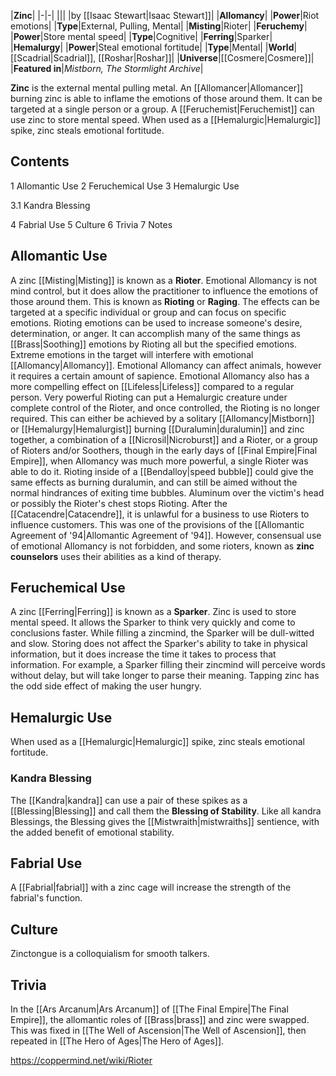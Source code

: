 |**Zinc**|
|-|-|
|||
|by [[Isaac Stewart\|Isaac Stewart]]|
|**Allomancy**|
|**Power**|Riot emotions|
|**Type**|External, Pulling, Mental|
|**Misting**|Rioter|
|**Feruchemy**|
|**Power**|Store mental speed|
|**Type**|Cognitive|
|**Ferring**|Sparker|
|**Hemalurgy**|
|**Power**|Steal emotional fortitude|
|**Type**|Mental|
|**World**|[[Scadrial\|Scadrial]], [[Roshar\|Roshar]]|
|**Universe**|[[Cosmere\|Cosmere]]|
|**Featured in**|*Mistborn, The Stormlight Archive*|

**Zinc** is the external mental pulling metal. An [[Allomancer\|Allomancer]] burning zinc is able to inflame the emotions of those around them. It can be targeted at a single person or a group. A [[Feruchemist\|Feruchemist]] can use zinc to store mental speed. When used as a [[Hemalurgic\|Hemalurgic]] spike, zinc steals emotional fortitude.

## Contents

1 Allomantic Use
2 Feruchemical Use
3 Hemalurgic Use

3.1 Kandra Blessing


4 Fabrial Use
5 Culture
6 Trivia
7 Notes


## Allomantic Use
A zinc [[Misting\|Misting]] is known as a **Rioter**. Emotional Allomancy is not mind control, but it does allow the practitioner to influence the emotions of those around them. This is known as **Rioting** or **Raging**. The effects can be targeted at a specific individual or group and can focus on specific emotions. Rioting emotions can be used to increase someone's desire, determination, or anger. It can accomplish many of the same things as [[Brass\|Soothing]] emotions by Rioting all but the specified emotions. Extreme emotions in the target will interfere with emotional [[Allomancy\|Allomancy]]. Emotional Allomancy can affect animals, however it requires a certain amount of sapience. Emotional Allomancy also has a more compelling effect on [[Lifeless\|Lifeless]] compared to a regular person.
Very powerful Rioting can put a Hemalurgic creature under complete control of the Rioter, and once controlled, the Rioting is no longer required. This can either be achieved by a solitary [[Allomancy\|Mistborn]] or [[Hemalurgy\|Hemalurgist]] burning [[Duralumin\|duralumin]] and zinc together, a combination of a [[Nicrosil\|Nicroburst]] and a Rioter, or a group of Rioters and/or Soothers, though in the early days of [[Final Empire\|Final Empire]], when Allomancy was much more powerful, a single Rioter was able to do it.
Rioting inside of a [[Bendalloy\|speed bubble]] could give the same effects as burning duralumin, and can still be aimed without the normal hindrances of exiting time bubbles. Aluminum over the victim's head or possibly the Rioter's chest stops Rioting.
After the [[Catacendre\|Catacendre]], it is unlawful for a business to use Rioters to influence customers. This was one of the provisions of the [[Allomantic Agreement of '94\|Allomantic Agreement of '94]]. However, consensual use of emotional Allomancy is not forbidden, and some rioters, known as **zinc counselors** uses their abilities as a kind of therapy.

## Feruchemical Use
A zinc [[Ferring\|Ferring]] is known as a **Sparker**. Zinc is used to store mental speed. It allows the Sparker to think very quickly and come to conclusions faster. While filling a zincmind, the Sparker will be dull-witted and slow. Storing does not affect the Sparker's ability to take in physical information, but it does increase the time it takes to process that information. For example, a Sparker filling their zincmind will perceive words without delay, but will take longer to parse their meaning. Tapping zinc has the odd side effect of making the user hungry.

## Hemalurgic Use
When used as a [[Hemalurgic\|Hemalurgic]] spike, zinc steals emotional fortitude.

### Kandra Blessing
The [[Kandra\|kandra]] can use a pair of these spikes as a [[Blessing\|Blessing]] and call them the **Blessing of Stability**. Like all kandra Blessings, the Blessing gives the [[Mistwraith\|mistwraiths]] sentience, with the added benefit of emotional stability.

## Fabrial Use
A [[Fabrial\|fabrial]] with a zinc cage will increase the strength of the fabrial's function.

## Culture
Zinctongue is a colloquialism for smooth talkers.

## Trivia
In the [[Ars Arcanum\|Ars Arcanum]] of [[The Final Empire\|The Final Empire]], the allomantic roles of [[Brass\|brass]] and zinc were swapped. This was fixed in [[The Well of Ascension\|The Well of Ascension]], then repeated in [[The Hero of Ages\|The Hero of Ages]].



https://coppermind.net/wiki/Rioter